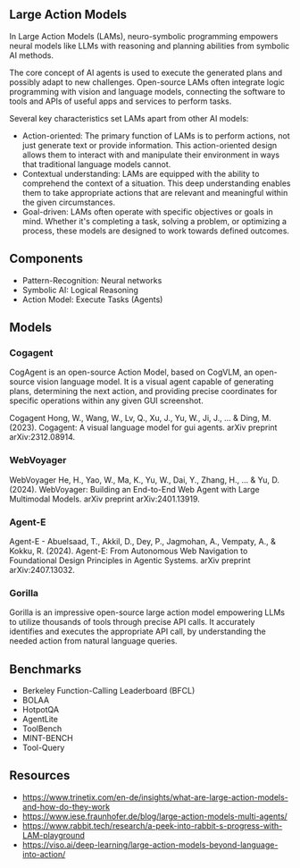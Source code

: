 ## Large Action Models

In Large Action Models (LAMs), neuro-symbolic programming empowers neural models like LLMs with reasoning and planning
abilities from symbolic AI methods.

The core concept of AI agents is used to execute the generated plans and possibly adapt to new challenges. Open-source
LAMs often integrate logic programming with vision and language models, connecting the software to tools and APIs of
useful apps and services to perform tasks.

Several key characteristics set LAMs apart from other AI models:

- Action-oriented: The primary function of LAMs is to perform actions, not just generate text or provide information.
  This action-oriented design allows them to interact with and manipulate their environment in ways that traditional
  language models cannot.
- Contextual understanding: LAMs are equipped with the ability to comprehend the context of a situation. This deep
  understanding enables them to take appropriate actions that are relevant and meaningful within the given
  circumstances.
- Goal-driven: LAMs often operate with specific objectives or goals in mind. Whether it's completing a task, solving a
  problem, or optimizing a process, these models are designed to work towards defined outcomes.

## Components

- Pattern-Recognition: Neural networks
- Symbolic AI: Logical Reasoning
- Action Model: Execute Tasks (Agents)

## Models

### Cogagent

CogAgent is an open-source Action Model, based on CogVLM, an open-source vision language model. It is a visual agent
capable of generating plans, determining the next action, and providing precise coordinates for specific operations
within any given GUI screenshot.

Cogagent Hong, W., Wang, W., Lv, Q., Xu, J., Yu, W., Ji, J., ... & Ding, M. (2023). Cogagent: A visual language model
for gui agents. arXiv preprint arXiv:2312.08914.

### WebVoyager

WebVoyager He, H., Yao, W., Ma, K., Yu, W., Dai, Y., Zhang, H., ... & Yu, D. (2024). WebVoyager: Building an End-to-End
Web Agent with Large Multimodal Models. arXiv preprint arXiv:2401.13919.

### Agent-E

Agent-E - Abuelsaad, T., Akkil, D., Dey, P., Jagmohan, A., Vempaty, A., & Kokku, R. (2024). Agent-E: From Autonomous Web
Navigation to Foundational Design Principles in Agentic Systems. arXiv preprint arXiv:2407.13032.

### Gorilla

Gorilla is an impressive open-source large action model empowering LLMs to utilize thousands of tools through precise
API calls. It accurately identifies and executes the appropriate API call, by understanding the needed action from
natural language queries.

## Benchmarks

- Berkeley Function-Calling Leaderboard (BFCL)
- BOLAA
- HotpotQA
- AgentLite
- ToolBench
- MINT-BENCH
- Tool-Query

## Resources

- https://www.trinetix.com/en-de/insights/what-are-large-action-models-and-how-do-they-work
- https://www.iese.fraunhofer.de/blog/large-action-models-multi-agents/
- https://www.rabbit.tech/research/a-peek-into-rabbit-s-progress-with-LAM-playground
- https://viso.ai/deep-learning/large-action-models-beyond-language-into-action/